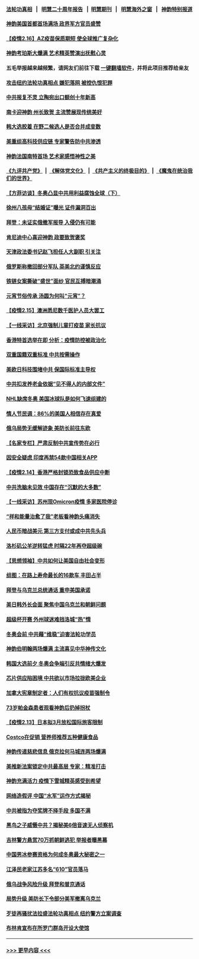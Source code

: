 #### [法轮功真相](https://github.com/gfw-breaker/truth/blob/master/README.md?t=0) &nbsp;&nbsp;|&nbsp;&nbsp; [明慧二十周年报告](https://github.com/gfw-breaker/mh-reports/blob/master/README.md?t=0) &nbsp;&nbsp;|&nbsp;&nbsp;[明慧期刊](https://github.com/gfw-breaker/mh-qikan) &nbsp;&nbsp;|&nbsp;&nbsp; [明慧海外之窗](https://github.com/gfw-breaker/mh-news/blob/master/README.md?t=0) &nbsp;&nbsp;|&nbsp;&nbsp; [神韵特别报道](https://github.com/gfw-breaker/mh-news/blob/master/shenyun.md?t=0)
#### [神韵美国首都首场满场 政界军方官员盛赞](../pages/nf4514/n13581091.md?t=02162350) 
#### [【疫情2.16】AZ疫苗保质期短 使全球推广复杂化](../pages/nf4514/n13580905.md?t=02162350) 
#### [神韵考珀斯大爆满 艺术精英赞演出抚慰心灵](../pages/nf4514/n13581268.md?t=02162350) 
#### 五毛举报越来越频繁，请网友们前往下载 [一键翻墙软件](https://github.com/gfw-breaker/ssr-accounts)，并将此项目推荐给亲友
#### [攻击纽约法轮功真相点 嫌犯落网 被控仇恨犯罪](../pages/nf4514/n13579183.md?t=02162350) 
#### [中共报复不灵 立陶宛出口额创十年新高](../pages/nf4514/n13580817.md?t=02162350) 
#### [南卡迎神韵 州长致贺 主流赞展现传统美好](../pages/nf4514/n13579897.md?t=02162350) 
#### [韩大选胶着 在野二候选人是否合并成变数](../pages/nf4514/n13580751.md?t=02162350) 
#### [美重组高科技供应链 专家警告防中共渗透](../pages/nf4514/n13580365.md?t=02162350) 
#### [神韵法国南特首场 艺术家感悟神性之美](../pages/nf4514/n13579754.md?t=02162350) 
#### [《九评共产党》](https://github.com/begood0513/9ping.md/blob/master/README.md) &nbsp;|&nbsp; [《解体党文化》](../../../../jtdwh.md/blob/master/README.md)  &nbsp;|&nbsp; [《共产主义的终极目的》](../../../../gczydzjmd.md/blob/master/README.md) &nbsp;|&nbsp; [《魔鬼在统治我们的世界》](../../../../mgztzwmdsj.md/blob/master/README.md) 
#### [【方菲访谈】冬奥凸显中共用利益腐蚀全球（下）](../pages/nf4514/n13578781.md?t=02162350) 
#### [徐州八孩母“结婚证”曝光 证件漏洞百出](../pages/nf4514/n13579361.md?t=02162350) 
#### [拜登：未证实俄撤军报导 入侵仍有可能](../pages/nf4514/n13579215.md?t=02162350) 
#### [肯尼迪中心喜迎神韵 政要致贺褒奖](../pages/nf4514/n13579397.md?t=02162350) 
#### [天津政法委书记赵飞担任人大副职 引关注](../pages/nf4514/n13578965.md?t=02162350) 
#### [俄罗斯称撤回部分军队 英美北约谨慎反应](../pages/nf4514/n13578587.md?t=02162350) 
#### [铁链女案撕破“盛世”面纱 官民互搏暗潮涌](../pages/nf4514/n13578656.md?t=02162350) 
#### [元宵节俗传承 汤圆为何叫“元宵”？](../pages/nf4514/n13567902.md?t=02162350) 
#### [【疫情2.15】澳洲悉尼数千医护人员大罢工](../pages/nf4514/n13578183.md?t=02162350) 
#### [【一线采访】北京强制儿童打疫苗 家长抗议](../pages/nf4514/n13577971.md?t=02162350) 
#### [香港特首选举在即 分析：疫情防控被政治化](../pages/nf4514/n13578191.md?t=02162350) 
#### [双重国籍双重标准 中共按需操作](../pages/nf4514/n13578136.md?t=02162350) 
#### [美欧日科技围堵中共 保国际标准主导权](../pages/nf4514/n13577942.md?t=02162350) 
#### [中共扣发养老金依据“见不得人的内部文件”](../pages/nf4514/n13576363.md?t=02162350) 
#### [NHL缺席冬奥 美国冰球队是如何飞速组建的](../pages/nf4514/n13576949.md?t=02162350) 
#### [情人节民调：86%的美国人相信存在真爱](../pages/nf4514/n13576809.md?t=02162350) 
#### [俄乌局势无缓解迹象 美防长前往东欧](../pages/nf4514/n13576748.md?t=02162350) 
#### [【名家专栏】严肃反制中共宣传势在必行](../pages/nf4514/n13574764.md?t=02162350) 
#### [因安全疑虑 印度再禁54款中国相关APP](../pages/nf4514/n13576448.md?t=02162350) 
#### [【疫情2.14】香港严格封锁恐致食品供应中断](../pages/nf4514/n13574773.md?t=02162350) 
#### [中共洗脑未见效 中国存在“沉默的大多数”](../pages/nf4514/n13573794.md?t=02162350) 
#### [【一线采访】苏州现Omicron疫情 多家医院停诊](../pages/nf4514/n13575062.md?t=02162350) 
#### [“祥和能量治愈了我”老板看神韵头痛消失](../pages/nf4514/n13573478.md?t=02162350) 
#### [人民币暗战美元 第三方支付或成中共先头兵](../pages/nf4514/n13534846.md?t=02162350) 
#### [洛杉矶公羊逆转猛虎 时隔22年再夺超级碗](../pages/nf4514/n13575012.md?t=02162350) 
#### [【思想领袖】中共如何让美国自由社会变形](../pages/nf4514/n13534126.md?t=02162350) 
#### [组图：在路上寿命最长的16款车 丰田占半](../pages/nf4514/n13559526.md?t=02162350) 
#### [拜登与乌克兰总统通话 重申美国承诺](../pages/nf4514/n13574536.md?t=02162350) 
#### [美日韩外长会面 聚焦中国乌克兰和朝鲜问题](../pages/nf4514/n13574236.md?t=02162350) 
#### [超级杯开赛 外州球迷难挡洛城“热”情](../pages/nf4514/n13574203.md?t=02162350) 
#### [冬奥会前 中共藉“维稳”迫害法轮功学员](../pages/nf4514/n13570533.md?t=02162350) 
#### [神韵伯明翰两场爆满 主流喜见中华神传文化](../pages/nf4514/n13573925.md?t=02162350) 
#### [韩国大选前夕 冬奥会争端引反共情绪大爆发](../pages/nf4514/n13574231.md?t=02162350) 
#### [芯片供应陷困境 中共欲以市场拉拢欧美企业](../pages/nf4514/n13574170.md?t=02162350) 
#### [加拿大宪章制定者：人们有权抗议疫苗强制令](../pages/nf4514/n13573378.md?t=02162350) 
#### [73岁帕金森患者观看神韵后扔掉拐杖](../pages/nf4514/n13573189.md?t=02162350) 
#### [【疫情2.13】日本拟3月放松国际旅客限制](../pages/nf4514/n13573718.md?t=02162350) 
#### [Costco在促销 营养师推荐五种健康食品](../pages/nf4514/n13568819.md?t=02162350) 
#### [神韵传递慈悲信息 俄克拉何马城连两场爆满](../pages/nf4514/n13573537.md?t=02162350) 
#### [美推新法案锁定中共最高层 专家：精准打击](../pages/nf4514/n13573185.md?t=02162350) 
#### [神韵充满活力 疫情下雪城精英感受到希望](../pages/nf4514/n13573644.md?t=02162350) 
#### [网络造假评 中国“水军”运作方式揭秘](../pages/nf4514/n13573520.md?t=02162350) 
#### [中共被指为夺奖牌不择手段 多国不满](../pages/nf4514/n13573408.md?t=02162350) 
#### [黑鸟之子威慑中共？揭秘美6倍音速无人侦察机](../pages/nf4514/n13571502.md?t=02162350) 
#### [吉林警方悬赏70万抓朝鲜逃犯 举报者曝黑幕](../pages/nf4514/n13572761.md?t=02162350) 
#### [中国男冰参赛资格为何成冬奥最大秘密之一](../pages/nf4514/n13572850.md?t=02162350) 
#### [江泽民老家江苏多名“610”官员落马](../pages/nf4514/n13572920.md?t=02162350) 
#### [俄乌战争风险升级 拜登和普京通话](../pages/nf4514/n13572724.md?t=02162350) 
#### [局势升级 美防长下令部分美军撤离乌克兰](../pages/nf4514/n13572594.md?t=02162350) 
#### [歹徒再骚扰法拉盛法轮功真相点 纽约警方立案调查](../pages/nf4514/n13572016.md?t=02162350) 
#### [布林肯宣布在所罗门群岛开设大使馆](../pages/nf4514/n13572448.md?t=02162350) 

----
#### [ >>> 更早内容 <<< ](../indexes/nf4514-earlier.md)

